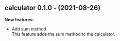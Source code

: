 ## calculator 0.1.0 - (2021-08-26)

**New features:**

 * Add sum method\
   This feature adds the sum method to the calculator.

